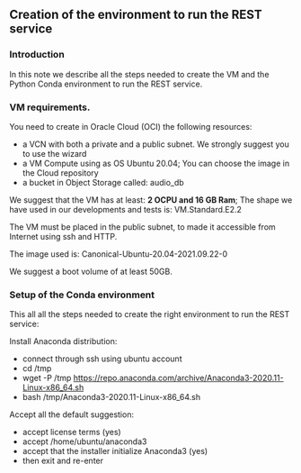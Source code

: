## Creation of the environment to run the REST service

### Introduction
In this note we describe all the steps needed to create the VM and the Python Conda environment to run the REST service.

### VM requirements.
You need to create in Oracle Cloud (OCI) the following resources:
* a VCN with both a private and a public subnet. We strongly suggest you to use the wizard
* a VM Compute using as OS Ubuntu 20.04; You can choose the image in the Cloud repository
* a bucket in Object Storage called: audio_db

We suggest that the VM has at least: **2 OCPU and 16 GB Ram**; The shape we have used in our developments and tests is: VM.Standard.E2.2

The VM must be placed in the public subnet, to made it accessible from Internet using ssh and HTTP.

The image used is: Canonical-Ubuntu-20.04-2021.09.22-0

We suggest a boot volume of at least 50GB.

### Setup of the Conda environment
This all all the steps needed to create the right environment to run the REST service:

Install Anaconda distribution:
* connect through ssh using ubuntu account
* cd /tmp
* wget -P /tmp https://repo.anaconda.com/archive/Anaconda3-2020.11-Linux-x86_64.sh
* bash /tmp/Anaconda3-2020.11-Linux-x86_64.sh

Accept all the default suggestion:
* accept license terms (yes)
* accept /home/ubuntu/anaconda3
* accept that the installer initialize Anaconda3 (yes)
* then exit and re-enter


